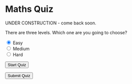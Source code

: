 <style>
  .answers {
    margin-bottom: 20px;
  }
  .answers label{
    display: block;
  }
</style>

# Maths Quiz

UNDER CONSTRUCTION - come back soon.

There are three levels. Which one are you going to choose?

<input type="radio" id="level_easy" name="quiz_level" value="easy" checked>
<label for="level_easy">Easy</label><br>

<input type="radio" id="level_medium" name="quiz_level" value="medium">
<label for="level_medium">Medium</label><br>

<input type="radio" id="level_hard" name="quiz_level" value="hard">
<label for="level_hard">Hard</label><br>

<button id="start_quiz_btn">Start Quiz</button>

<div id="quiz"></div>
<button id="submit">Submit Quiz</button>
<div id="results"></div>

<script id="rendered-js" >
(function () {
  function buildQuiz() {

    // disable level selector radio buttons when the quiz starts
    document.getElementById('level_easy').disabled = true;
    document.getElementById('level_medium').disabled = true;
    document.getElementById('level_hard').disabled = true;
    
    // variable to store the HTML output
    const output = [];

    // for each question...
    myQuestions.forEach(
    
    (currentQuestion, questionNumber) => {

      // variable to store the list of possible answers
      const answers = [];

      // and for each available answer...
      for (letter in currentQuestion.answers) {

        // ...add an HTML radio button
        answers.push(
        `<label>
              <input type="radio" name="question${questionNumber}" value="${letter}">
              ${letter} :
              ${currentQuestion.answers[letter]}
            </label>`);
      }

      // add this question and its answers to the output
      output.push(
      `<div class="question"> ${currentQuestion.question} </div>
          <div class="answers"> ${answers.join('')} </div>`);
    });

    // finally combine our output list into one string of HTML and put it on the page
    quizContainer.innerHTML = output.join('');
  }

  function showResults() {

    // gather answer containers from our quiz
    const answerContainers = quizContainer.querySelectorAll('.answers');

    // keep track of user's answers
    let numCorrect = 0;

    // for each question...
    myQuestions.forEach((currentQuestion, questionNumber) => {
  
      // find selected answer
      const answerContainer = answerContainers[questionNumber];
      const selector = `input[name=question${questionNumber}]:checked`;
      const userAnswer = (answerContainer.querySelector(selector) || {}).value;

      // if answer is correct
      if (userAnswer === currentQuestion.correctAnswer) {
        // add to the number of correct answers
        numCorrect++;

        // color the answers green
        answerContainers[questionNumber].style.color = 'lightgreen';
      }
      // if answer is wrong or blank
      else {
          // color the answers red
          answerContainers[questionNumber].style.color = 'red';
        }
    });

    // show number of correct answers out of total
    resultsContainer.innerHTML = `${numCorrect} correct!`;
  }

  const quizContainer = document.getElementById('quiz');
  const resultsContainer = document.getElementById('results');
  const submitButton = document.getElementById('submit');
  const startQuizButton = document.getElementById('start_quiz_btn');

  let myQuestions;
  
  switch ( document.querySelector('input[name="quiz_level"]:checked').value ) {
    case "easy":
      myQuestions = easyQuestions;
      break;
    case "medium":
      myQuestions = mediumQuestions;
      break;
    case "hard":
      myQuestions = hardQuestions;
  }
  
  const easyQuestions = [
  {
    level: "easy",
    question: "What is 7 * 9?",
    answers: {
      a: "79",
      b: "69",
      c: "63"
    },
    correctAnswer: "c"
  },
  {
    level: "easy",
    question: "What is 12 * 11?",
    answers: {
      a: "144",
      b: "132",
      c: "121"
    },
    correctAnswer: "b"
  },
  {
    level: "easy",
    question: "What is 60-29?",
    answers: {
      a: "30",
      b: "29",
      c: "21"
    },
    correctAnswer: "b"
  },
  {
    level: "easy",
    question: "What is 120+60?",
    answers: {
      a: "188",
      b: "80",
      c: "180"
    },
    correctAnswer: "c"
  },
 {
    level: "easy",
    question: "What is 1 * 60?",
    answers: {
      a: "54",
      b: "60",
      c: "79"
    },
    correctAnswer: "b"
  }];

  const mediumQuestions = [
  {
    level: "medium",
    question: "What is 27 * 2?",
    answers: {
      a: "56",
      b: "90",
      c: "60"
    },
    correctAnswer: "a"
  },
  {
    level: "medium",
    question: "What is 13 * 13?",
    answers: {
      a: "244",
      b: "169",
      c: "160",
      d: "194"
    },
    correctAnswer: "b"
  }];

  const hardQuestions = [
  {
    level: "hard",
    question: "What is 7 * 9?",
    answers: {
      a: "79",
      b: "69",
      c: "63"
    },
    correctAnswer: "c"
  }];

  // Kick things off
  // buildQuiz();

  // Event listeners
  submitButton.addEventListener('click', showResults);
  startQuizButton.addEventListener('click', buildQuiz);
})();
</script>
